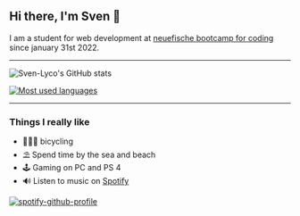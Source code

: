 ## Hi there, I'm Sven 👋

I am a student for web development at [neuefische bootcamp for coding](https://www.neuefische.de/) since january 31st 2022.

------------------------
![Sven-Lyco's GitHub stats](https://github-readme-stats.vercel.app/api?username=Sven-Lyco&show_icons=true&theme=github_dark&hide_border=true)

[![Most used languages](https://github-readme-stats.vercel.app/api/top-langs/?username=Sven-Lyco&layout=compact&theme=github_dark&hide_border=true)](https://github.com/anuraghazra/github-readme-stats)


------------------------
### Things I really like
- 🚴🏼‍♂️ bicycling
- ⛱ Spend time by the sea and beach
- 🕹 Gaming on PC and PS 4
- 🔊 Listen to music on [Spotify](https://open.spotify.com/user/31q5bs2ses7smz2ou5rppcc5okka?si=8f709c8396d1410d)

[![spotify-github-profile](https://spotify-github-profile.vercel.app/api/view?uid=31q5bs2ses7smz2ou5rppcc5okka&cover_image=true&theme=novatorem&bar_color=53b14f&bar_color_cover=false)](https://github.com/kittinan/spotify-github-profile)



<!--
**Sven-Lyco/Sven-Lyco** is a ✨ _special_ ✨ repository because its `README.md` (this file) appears on your GitHub profile.

Here are some ideas to get you started:

- 🔭 I’m currently working on ...
- 🌱 I’m currently learning ...
- 👯 I’m looking to collaborate on ...
- 🤔 I’m looking for help with ...
- 💬 Ask me about ...
- 📫 How to reach me: ...
- 😄 Pronouns: ...
- ⚡ Fun fact: ...
-->
